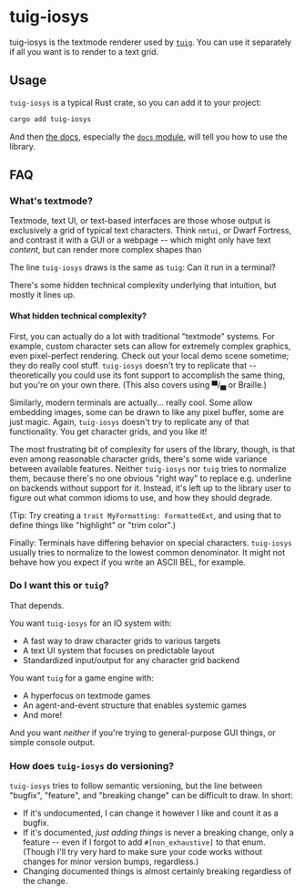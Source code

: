 # tuig-iosys

tuig-iosys is the textmode renderer used by [`tuig`](https://crates.io/crates/tuig).
You can use it separately if all you want is to render to a text grid.

## Usage

`tuig-iosys` is a typical Rust crate, so you can add it to your project:

```sh
cargo add tuig-iosys
```

And then [the docs](https://crates.io/crates/tuig-iosys), especially the [`docs` module](https://docs.rs/tuig-iosys/latest/tuig_iosys/docs), will tell you how to use the library.

## FAQ

### What's textmode?

Textmode, text UI, or text-based interfaces are those whose output is exclusively a grid of typical text characters.
Think `nmtui`, or Dwarf Fortress, and contrast it with a GUI or a webpage -- which might only have text *content*, but can render more complex shapes than 

The line `tuig-iosys` draws is the same as `tuig`:
Can it run in a terminal?

There's some hidden technical complexity underlying that intuition, but mostly it lines up.

#### What hidden technical complexity?

First, you can actually do a lot with traditional "textmode" systems. For example, custom character sets can allow for extremely complex graphics, even pixel-perfect rendering.
Check out your local demo scene sometime; they do really cool stuff.
`tuig-iosys` doesn't try to replicate that -- theoretically you could use its font support to accomplish the same thing, but you're on your own there.
(This also covers using ▀/▄ or Braille.)

Similarly, modern terminals are actually... really cool.
Some allow embedding images, some can be drawn to like any pixel buffer, some are just magic.
Again, `tuig-iosys` doesn't try to replicate any of that functionality.
You get character grids, and you like it!

The most frustrating bit of complexity for users of the library, though, is that even among reasonable character grids, there's some wide variance between available features.
Neither `tuig-iosys` nor `tuig` tries to normalize them, because there's no one obvious "right way" to replace e.g. underline on backends without support for it.
Instead, it's left up to the library user to figure out what common idioms to use, and how they should degrade.

(Tip: Try creating a `trait MyFormatting: FormattedExt`, and using that to define things like "highlight" or "trim color".)

Finally: Terminals have differing behavior on special characters.
`tuig-iosys` usually tries to normalize to the lowest common denominator.
It might not behave how you expect if you write an ASCII BEL, for example.

### Do I want this or `tuig`?

That depends.

You want `tuig-iosys` for an IO system with:

- A fast way to draw character grids to various targets
- A text UI system that focuses on predictable layout
- Standardized input/output for any character grid backend

You want `tuig` for a game engine with:

- A hyperfocus on textmode games
- An agent-and-event structure that enables systemic games
- And more!

And you want *neither* if you're trying to general-purpose GUI things, or simple console output.

### How does `tuig-iosys` do versioning?

`tuig-iosys` tries to follow semantic versioning, but the line between "bugfix", "feature", and "breaking change" can be difficult to draw.
In short:
- If it's undocumented, I can change it however I like and count it as a bugfix.
- If it's documented, *just adding things* is never a breaking change, only a feature -- even if I forgot to add `#[non_exhaustive]` to that enum. (Though I'll try very hard to make sure your code works without changes for minor version bumps, regardless.)
- Changing documented things is almost certainly breaking regardless of the change.
